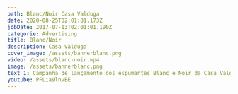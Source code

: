 ```yaml
---
path: Blanc/Noir Casa Valduga
date: 2020-08-25T02:01:01.173Z
jobDate: 2017-07-13T02:01:01.190Z
categorie: Advertising
title: Blanc/Noir
description: Casa Valduga
cover_image: /assets/bannerblanc.png
video: /assets/blanc-noir.mp4
image: /assets/bannerblanc.png
text_1: Campanha de lançamento dos espumantes Blanc e Noir da Casa Valduga
youtube: PFLia9lnvBE
---
```

